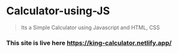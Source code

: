 # Calculator-using-JS

>Its a Simple Calculator using Javascript and HTML, CSS

### This site is live here https://king-calculator.netlify.app/

